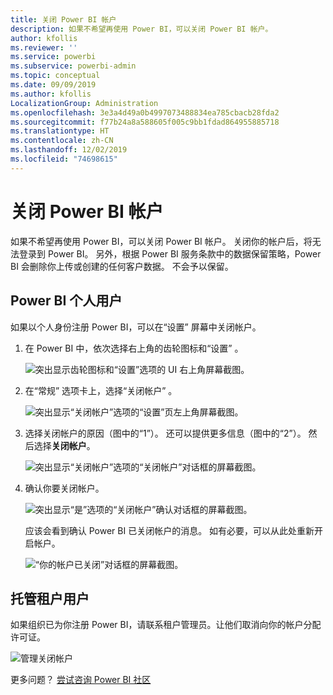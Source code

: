 ```yaml
---
title: 关闭 Power BI 帐户
description: 如果不希望再使用 Power BI，可以关闭 Power BI 帐户。
author: kfollis
ms.reviewer: ''
ms.service: powerbi
ms.subservice: powerbi-admin
ms.topic: conceptual
ms.date: 09/09/2019
ms.author: kfollis
LocalizationGroup: Administration
ms.openlocfilehash: 3e3a4d49a0b4997073488834ea785cbacb28fda2
ms.sourcegitcommit: f77b24a8a588605f005c9bb1fdad864955885718
ms.translationtype: HT
ms.contentlocale: zh-CN
ms.lasthandoff: 12/02/2019
ms.locfileid: "74698615"
---
```

# <a name="close-your-power-bi-account"></a>关闭 Power BI 帐户

如果不希望再使用 Power BI，可以关闭 Power BI 帐户。  关闭你的帐户后，将无法登录到 Power BI。 另外，根据 Power BI 服务条款中的数据保留策略，Power BI 会删除你上传或创建的任何客户数据。 不会予以保留。

## <a name="individual-power-bi-users"></a>Power BI 个人用户

如果以个人身份注册 Power BI，可以在“设置”  屏幕中关闭帐户。

1. 在 Power BI 中，依次选择右上角的齿轮图标和“设置”  。

    ![突出显示齿轮图标和“设置”选项的 UI 右上角屏幕截图。](media/service-admin-closing-your-account/close-account-settings.png)

1. 在“常规”  选项卡上，选择“关闭帐户”  。

    ![突出显示“关闭帐户”选项的“设置”页左上角屏幕截图。](media/service-admin-closing-your-account/close-account-settings-2.png)

1. 选择关闭帐户的原因（图中的“1”）。 还可以提供更多信息（图中的“2”）。 然后选择**关闭帐户**。

    ![突出显示“关闭帐户”选项的“关闭帐户”对话框的屏幕截图。](media/service-admin-closing-your-account/close-account-settings-3.png)

1. 确认你要关闭帐户。

    ![突出显示“是”选项的“关闭帐户”确认对话框的屏幕截图。](media/service-admin-closing-your-account/close-account-settings-4.png)

    应该会看到确认 Power BI 已关闭帐户的消息。 如有必要，可以从此处重新开启帐户。

    ![“你的帐户已关闭”对话框的屏幕截图。](media/service-admin-closing-your-account/close-account-settings-5.png)

## <a name="managed-tenant-users"></a>托管租户用户

如果组织已为你注册 Power BI，请联系租户管理员。让他们取消向你的帐户分配许可证。

![管理关闭帐户](media/service-admin-closing-your-account/close-account-managed.png)

更多问题？ [尝试咨询 Power BI 社区](https://community.powerbi.com/)